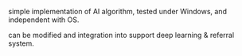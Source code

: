 simple implementation of AI algorithm, tested under Windows, and independent with OS.

can be modified and integration into support deep learning & referral system.
